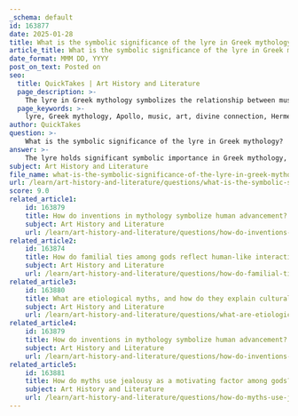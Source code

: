 ```yaml
---
_schema: default
id: 163877
date: 2025-01-28
title: What is the symbolic significance of the lyre in Greek mythology?
article_title: What is the symbolic significance of the lyre in Greek mythology?
date_format: MMM DD, YYYY
post_on_text: Posted on
seo:
  title: QuickTakes | Art History and Literature
  page_description: >-
    The lyre in Greek mythology symbolizes the relationship between music, art, and the divine, emphasizing creativity and the importance of artistic expression in connecting humanity with the gods.
  page_keywords: >-
    lyre, Greek mythology, Apollo, music, art, divine connection, Hermes, creativity, Pythian Games, cultural significance, human experience, harmony, artistic expression
author: QuickTakes
question: >-
    What is the symbolic significance of the lyre in Greek mythology?
answer: >-
    The lyre holds significant symbolic importance in Greek mythology, primarily representing music, art, and the divine connection between gods and humans. It is closely associated with Apollo, the god of music, who embodies the ideals of harmony and artistic expression. The lyre's invention by Hermes, the trickster god, further emphasizes its cultural relevance, as it highlights the importance of creativity and innovation in ancient Greek society.\n\nIn addition to its association with Apollo, the lyre symbolizes the power of music to bridge the gap between the divine and the mortal realms. Music, as represented by the lyre, is seen as a means of communication with the gods, capable of invoking emotions and influencing the natural world. This connection underscores the belief that art and creativity are not merely human endeavors but are divinely inspired and essential to the human experience.\n\nMoreover, the lyre's role in various cultural practices, such as the Pythian Games, where lyre playing was a competitive event, illustrates its significance in promoting unity among Greek city-states and reinforcing cultural values. The lyre thus serves as a powerful symbol of the artistic spirit that permeated ancient Greek culture, reflecting both the divine and the human aspects of creativity. \n\nIn summary, the lyre in Greek mythology symbolizes the profound relationship between music, art, and the divine, highlighting the cultural importance of creativity and the role of artistic expression in connecting humanity with the gods.
subject: Art History and Literature
file_name: what-is-the-symbolic-significance-of-the-lyre-in-greek-mythology.md
url: /learn/art-history-and-literature/questions/what-is-the-symbolic-significance-of-the-lyre-in-greek-mythology
score: 9.0
related_article1:
    id: 163879
    title: How do inventions in mythology symbolize human advancement?
    subject: Art History and Literature
    url: /learn/art-history-and-literature/questions/how-do-inventions-in-mythology-symbolize-human-advancement
related_article2:
    id: 163874
    title: How do familial ties among gods reflect human-like interactions in Greek mythology?
    subject: Art History and Literature
    url: /learn/art-history-and-literature/questions/how-do-familial-ties-among-gods-reflect-humanlike-interactions-in-greek-mythology
related_article3:
    id: 163880
    title: What are etiological myths, and how do they explain cultural elements?
    subject: Art History and Literature
    url: /learn/art-history-and-literature/questions/what-are-etiological-myths-and-how-do-they-explain-cultural-elements
related_article4:
    id: 163879
    title: How do inventions in mythology symbolize human advancement?
    subject: Art History and Literature
    url: /learn/art-history-and-literature/questions/how-do-inventions-in-mythology-symbolize-human-advancement
related_article5:
    id: 163881
    title: How do myths use jealousy as a motivating factor among gods?
    subject: Art History and Literature
    url: /learn/art-history-and-literature/questions/how-do-myths-use-jealousy-as-a-motivating-factor-among-gods
---
```


&nbsp;